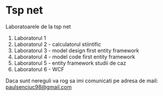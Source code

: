 # Tsp net
Laboratoarele de la tsp net 

1. Laboratorul 1 
2. Laboratorul 2 - calculatorul stiintific 
3. Laboratorul 3 - model design first entity framework
4. Laboratorul 4 - model code first entity framework
5. Laboratorul 5 - entity framework studii de caz 
6. Laboratorul 6 - WCF 


Daca sunt nereguli va rog sa imi comunicati pe adresa de mail: paulsenciuc98@gmail.com
